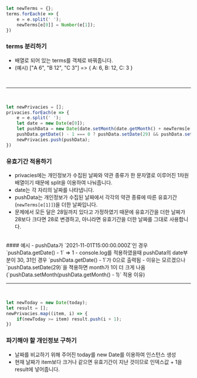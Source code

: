 ```js
let newTerms = {};
terms.forEach(e => {
    e = e.split(' ');
    newTerms[e[0]] = Number(e[1]);
})
```

### terms 분리하기
- 배열로 되어 있는 terms를 객체로 바꿔줍니다.
- (예시) ["A 6", "B 12", "C 3"] => { A: 6, B: 12, C: 3 }

<br />

---

<br />

```js
let newPrivacies = [];
privacies.forEach(e => {
    e = e.split(' ');
    let date = new Date(e[0]);
    let pushData = new Date(date.setMonth(date.getMonth() + newTerms[e[1]]));
    pushData.getDate() - 1 === 0 ? pushData.setDate(29) && pushData.setMonth(pushData.getMonth() - 1) : pushData;
    newPrivacies.push(pushData);
})
```

### 유효기간 적용하기
- privacies에는 개인정보가 수집된 날짜와 약관 종류가 한 문자열로 이루어진 1차원 배열이기 때문에 split을 이용하여 나눠줍니다.
- date는 각 자리의 날짜를 나타냅니다.
- pushData는 개인정보가 수집된 날짜에서 각각의 약관 종류에 따른 유효기간(`newTerms[e[1]]`)을 더한 날짜입니다.
- 문제에서 모든 달은 28일까지 있다고 가정하였기 때문에 유효기간을 더한 날짜가 28보다 크다면 28로 변경하고, 아니라면 유효기간을 더한 날짜를 그대로 사용합니다.
<br />
#### 예시
- pushData가 `2021-11-01T15:00:00.000Z`인 경우 `pushData.getDate() - 1` => 1
- console.log를 적용하였을때 pushData의 date부분이 30, 31인 경우 `pushData.getDate() - 1`가 0으로 출력됨
- 이유는 모르겠으나 `pushData.setDate(29)`을 젹용하면 month가 1이 더 크게 나옴 (`pushData.setMonth(pushData.getMonth() - 1)` 적용 이유)

<br />

---

<br />

```js
let newToday = new Date(today);
let result = [];
newPrivacies.map((item, i) => {
    if(newToday >= item) result.push(i + 1);
})
```

### 파기해야 할 개인정보 구하기
- 날짜를 비교하기 위해 주어진 today를 new Date를 이용하여 인스턴스 생성
- 현재 날짜가 item보다 크거나 같으면 유효기간이 지난 것이므로 인덱스값 + 1을 result에 넣어줍니다.

